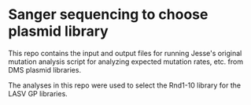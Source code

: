 # Sanger sequencing to choose plasmid library

This repo contains the input and output files for running Jesse's original
mutation analysis script for analyzing expected mutation rates, etc. 
from DMS plasmid libraries. 

The analyses in this repo were used to select the Rnd1-10 library for the
LASV GP libraries.
